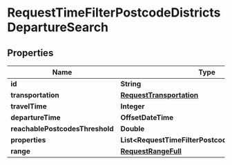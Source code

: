 

# RequestTimeFilterPostcodeDistrictsDepartureSearch


## Properties

Name | Type | Description | Notes
------------ | ------------- | ------------- | -------------
**id** | **String** |  | 
**transportation** | [**RequestTransportation**](RequestTransportation.md) |  | 
**travelTime** | **Integer** |  | 
**departureTime** | **OffsetDateTime** |  | 
**reachablePostcodesThreshold** | **Double** |  | 
**properties** | **List&lt;RequestTimeFilterPostcodeDistrictsProperty&gt;** |  | 
**range** | [**RequestRangeFull**](RequestRangeFull.md) |  |  [optional]



